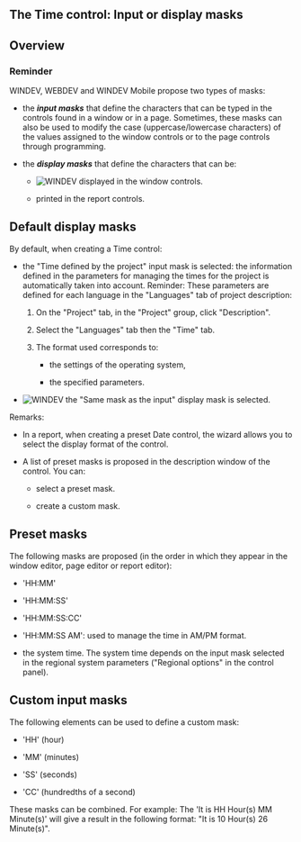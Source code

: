 


## The Time control: Input or display masks
			



<a name="NOTE1"></a>
<a name="NOTE1_1"></a>


## Overview
<a name="overview_ELTTEXTE000178"></a>


### Reminder
<a name="reminder_ELTPARAGRAPHE000011"></a>

WINDEV, WEBDEV and WINDEV Mobile propose two types of masks:

- the ***input masks*** that define the characters that can be typed in the controls found in a window or in a page. Sometimes, these masks can also be used to modify the case (uppercase/lowercase characters) of the values assigned to the window controls or to the page controls through programming.

- the ***display masks*** that define the characters that can be: 

	- ![WINDEV](https://doc.pcsoft.fr/ext/images/us/WD.png) displayed in the window controls.

	- printed in the report controls.







<a name="NOTE2"></a>
<a name="NOTE2_1"></a>


## Default display masks
<a name="default_display_masks_ELTTEXTE000202"></a>
By default, when creating a Time control: 

- the "Time defined by the project" input mask is selected: the information defined in the parameters for managing the times for the project is automatically taken into account. Reminder: These parameters are defined for each language in the "Languages" tab of project description: 

	1. On the "Project" tab, in the "Project" group, click "Description".

	2. Select the "Languages" tab then the "Time" tab.

	3. The format used corresponds to:

		- the settings of the operating system, 

		- the specified parameters.




- ![WINDEV](https://doc.pcsoft.fr/ext/images/us/WD.png) the "Same mask as the input" display mask is selected.




Remarks: 

- In a report, when creating a preset Date control, the wizard allows you to select the display format of the control. 

- A list of preset masks is proposed in the description window of the control. You can:

	- select a preset mask.

	- create a custom mask.







<a name="NOTE3"></a>
<a name="NOTE3_1"></a>


## Preset masks
<a name="preset_masks_ELTTEXTE000226"></a>
The following masks are proposed (in the order in which they appear in the window editor, page editor or report editor):

- 'HH:MM'

- 'HH:MM:SS'

- 'HH:MM:SS:CC'

- 'HH:MM:SS AM': used to manage the time in AM/PM format.

- the system time. The system time depends on the input mask selected in the regional system parameters ("Regional options" in the control panel).




<a name="NOTE4"></a>
<a name="NOTE4_1"></a>


## Custom input masks
<a name="custom_input_masks_ELTTEXTE000256"></a>
The following elements can be used to define a custom mask:

- 'HH' (hour)

- 'MM' (minutes)

- 'SS' (seconds)

- 'CC' (hundredths of a second)




These masks can be combined. For example: The 'It is HH Hour(s) MM Minute(s)' will give a result in the following format: "It is 10 Hour(s) 26 Minute(s)".




